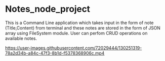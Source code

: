 # Notes_node_project
This is a Command Line application which takes input in the form of note (Title,Content) from terminal and these notes are stored in the form of JSON array 
using FileSystem module.
User can perfom CRUD operations on available notes. 

https://user-images.githubusercontent.com/72029444/130251319-78a2d34b-a84c-47f3-8b1d-f5378368906c.mp4


